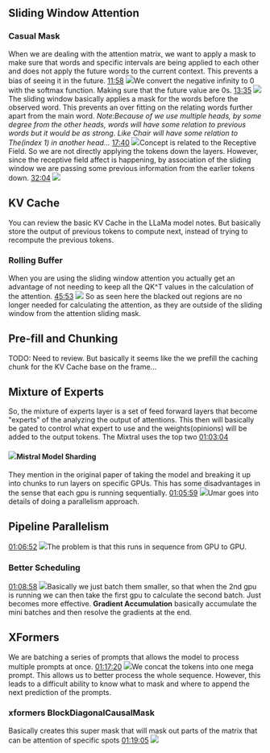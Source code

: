 ## Sliding Window Attention
### Casual Mask
When we are dealing with the attention matrix, we want to apply a mask to make sure that words and specific intervals are being applied to each other and does not apply the future words to the current context. This prevents a bias of seeing it in the future.
[11:58](https://youtu.be/UiX8K-xBUpE?t=718)
![](https://storage.googleapis.com/askify-screenshot/Ha2U8XK4TEg7sjGTotwOE6lw1jM2/extension_screenshots/screenshot_default_892d7fbd-b3c6-47bd-be70-a817ccbcde30.jpeg)We convert the negative infinity to 0 with the softmax function. Making sure that the future value are 0s.
[13:35](https://youtu.be/UiX8K-xBUpE?t=815)
![](https://storage.googleapis.com/askify-screenshot/Ha2U8XK4TEg7sjGTotwOE6lw1jM2/extension_screenshots/screenshot_default_1ff8e8f7-a045-4277-83e2-d8855b4c9a35.jpeg)The sliding window basically applies a mask for the words before the observed word. This prevents an over fitting on the relating words further apart from the main word.
_Note:Because of we use multiple heads, by some degree from the other heads, words will have some relation to previous words but it would be as strong. Like Chair will have some relation to The(index 1) in another head..._
[17:40](https://youtu.be/UiX8K-xBUpE?t=1060)
![](https://storage.googleapis.com/askify-screenshot/Ha2U8XK4TEg7sjGTotwOE6lw1jM2/extension_screenshots/screenshot_default_db7d5ba0-35ff-4977-b389-20b92fb9fc86.jpeg)Concept is related to the Receptive Field.
So we are not directly applying the tokens down the layers. However, since the receptive field affect is happening, by association of the sliding window we are passing some previous information from the earlier tokens down. 
[32:04](https://youtu.be/UiX8K-xBUpE?t=1924)
![](https://storage.googleapis.com/askify-screenshot/Ha2U8XK4TEg7sjGTotwOE6lw1jM2/extension_screenshots/screenshot_default_c2c2bf9d-4bac-4719-b320-eca1a13cbe92.jpeg)
## KV Cache
You can review the basic KV Cache in the LLaMa model notes. But basically store the output of previous tokens to compute next, instead of trying to recompute the previous tokens.
### Rolling Buffer
When you are using the sliding window attention you actually get an advantage of not needing to keep all the QK^T values in the calculation of the attention. 
[45:53](https://youtu.be/UiX8K-xBUpE?t=2753)
![](https://storage.googleapis.com/askify-screenshot/Ha2U8XK4TEg7sjGTotwOE6lw1jM2/extension_screenshots/screenshot_default_86e9d028-c838-4223-a77c-0dd99cec8236.jpeg)
So as seen here the blacked out regions are no longer needed for calculating the attention, as they are outside of the sliding window from the attention sliding mask.
## Pre-fill and Chunking
TODO: Need to review. But basically it seems like the we prefill the caching chunk for the KV Cache base on the frame...

## Mixture of Experts
So, the mixture of experts layer is a set of feed forward layers that become "experts" of the analyzing the output of attentions. This then will basically be gated to control what expert to use and the weights(opinions) will be added to the output tokens. The Mixtral uses the top two
[01:03:04](https://youtu.be/UiX8K-xBUpE?t=3784)
#### ![](https://storage.googleapis.com/askify-screenshot/Ha2U8XK4TEg7sjGTotwOE6lw1jM2/extension_screenshots/screenshot_default_3f74a9de-365c-4639-b806-957910372dd3.jpeg)Mistral Model Sharding
They mention in the original paper of taking the model and breaking it up into chunks to run layers on specific GPUs. This has some disadvantages in the sense that each gpu is running sequentially.
[01:05:59](https://youtu.be/UiX8K-xBUpE?t=3959)
![](https://storage.googleapis.com/askify-screenshot/Ha2U8XK4TEg7sjGTotwOE6lw1jM2/extension_screenshots/screenshot_default_a9ece9aa-b4bb-46fe-a6a6-70cf4bd7b855.jpeg)Umar goes into details of doing a parallelism approach.
## Pipeline Parallelism
[01:06:52](https://youtu.be/UiX8K-xBUpE?t=4012)
![](https://storage.googleapis.com/askify-screenshot/Ha2U8XK4TEg7sjGTotwOE6lw1jM2/extension_screenshots/screenshot_default_ae93c1c2-475d-43fb-af4d-82d077a7edbb.jpeg)The problem is that this runs in sequence from GPU to GPU.
### Better Scheduling
[01:08:58](https://youtu.be/UiX8K-xBUpE?t=4138)
![](https://storage.googleapis.com/askify-screenshot/Ha2U8XK4TEg7sjGTotwOE6lw1jM2/extension_screenshots/screenshot_default_03d22718-8752-449c-b0b5-d50181d24acd.jpeg)Basically we just batch them smaller, so that when the 2nd gpu is running we can then take the first gpu to calculate the second batch. Just becomes more effective.
**Gradient Accumulation**
basically accumulate the mini batches and then resolve the gradients at the end.
## XFormers
We are batching a series of prompts that allows the model to process multiple prompts at once. 
[01:17:20](https://youtu.be/UiX8K-xBUpE?t=4640)
![](https://storage.googleapis.com/askify-screenshot/Ha2U8XK4TEg7sjGTotwOE6lw1jM2/extension_screenshots/screenshot_default_8ed7aae1-670c-4d2f-8d52-4ebb22ce8c39.jpeg)We concat the tokens into one mega prompt. This allows us to better process the whole sequence. However, this leads to a difficult ability to know what to mask and where to append the next prediction of the prompts.
### xformers BlockDiagonalCausalMask
Basically creates this super mask that will mask out parts of the matrix that can be attention of specific spots
[01:19:05](https://youtu.be/UiX8K-xBUpE?t=4745)
![](https://storage.googleapis.com/askify-screenshot/Ha2U8XK4TEg7sjGTotwOE6lw1jM2/extension_screenshots/screenshot_default_4b2f2316-acea-4a0a-8213-ed4f10c17fa7.jpeg)
